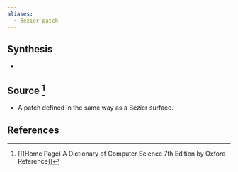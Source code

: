 ```yaml
---
aliases:
  - Bezier patch
---
```

## Synthesis
- 
## Source [^1]
- A patch defined in the same way as a Bézier surface.
## References

[^1]: [[(Home Page) A Dictionary of Computer Science 7th Edition by Oxford Reference]]